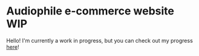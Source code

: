 # Audiophile e-commerce website WIP

Hello! I'm currently a work in progress, but you can check out my progress [here](https://audiophile-kaseyvee.vercel.app/)!